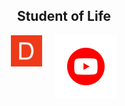 <div align="center">
  <h2>Student of Life</h2>
  <div class="icon-container">
    <a href="https://www.dotabuff.com/players/47357101" target="_blank">
      <img src="dotabuff.png" alt="Dotabuff Profile" width="50" height="50">
    </a>
    <a href="https://www.youtube.com/channel/UCF4PesxqAZPBKlcg3OcrWhQ" target="_blank">
      <img src="yt.png" alt="YouTube Channel" width="100" height="100">
    </a>
  </div>
</div>

<style>
  .icon-container {
    display: flex;
    justify-content: center;
    gap: 20px;
  }
</style>
